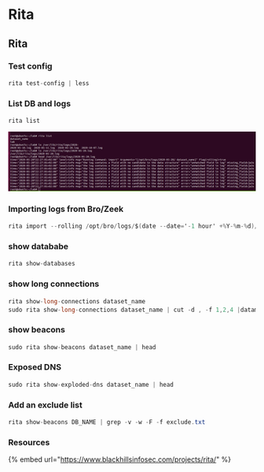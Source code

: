 # Rita

## Rita

### Test config

```csharp
rita test-config | less
```

### List DB and logs

```csharp
rita list
```

![](../../.gitbook/assets/image%20%28175%29.png)

### Importing logs from Bro/Zeek

```csharp
rita import --rolling /opt/bro/logs/$(date --date='-1 hour' +%Y-%m-%d)/ dataset_name
```

### show datababe

```csharp
rita show-databases
```

### show long connections

```csharp
rita show-long-connections dataset_name
sudo rita show-long-connections dataset_name | cut -d , -f 1,2,4 |datamash -H -t , -g 1,2 sum 3 | sort -t , -k 3 -rn
```

### show beacons

```csharp
sudo rita show-beacons dataset_name | head
```

### Exposed DNS

```csharp
sudo rita show-exploded-dns dataset_name | head
```

### Add an exclude list

```csharp
rita show-beacons DB_NAME | grep -v -w -F -f exclude.txt
```

### Resources

{% embed url="https://www.blackhillsinfosec.com/projects/rita/" %}

